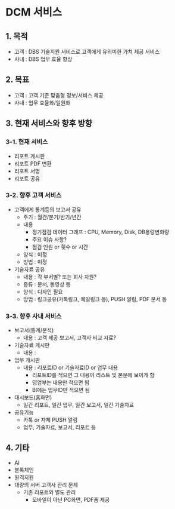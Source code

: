 # DCM 서비스

## 1. 목적
* 고객 : DBS 기술지원 서비스로 고객에게 유의미한 가치 제공 서비스 
* 사내 : DBS 업무 효율 향상

## 2. 목표
* 고객 : 고객 기준 맞춤형 정보/서비스 제공
* 사내 : 업무 효율화/일원화

## 3. 현재 서비스와 향후 방향
### 3-1. 현재 서비스
* 리포트 게시판
* 리포트 PDF 변환
* 리포트 서명
* 리포트 공유

### 3-2. 향후 고객 서비스
* 고객에게 통계등의 보고서 공유
  - 주기 : 월간/분기/반기/년간
  - 내용
    - 정기점검 데이터 그래프 : CPU, Memory, Disk, DB용량변화량
    - 주요 이슈 사항?
    - 점검 인원 or 횟수 or 시간
  - 양식 : 미정
  - 방법 : 미정
* 기술자료 공유
  - 내용 : 각 부서별? 또는 회사 차원?
  - 종류 : 문서, 동영상 등
  - 양식 : 디자인 필요
  - 방법 : 링크공유(카톡링크, 메일링크 등), PUSH 알림, PDF 문서 등

### 3-3. 향후 사내 서비스 
* 보고서(통계/분석)
  - 내용 : 고객 제공 보고서, 고객사 비교 자료?
* 기술자료 게시판
  - 내용 : 
* 업무 게시판    
  - 내용 : 리포트ID or 기술자료ID or 업무 내용
    - 리포트ID를 적으면 그 내용이 리스트 및 본문에 보이게 함
    - 영업부는 내용만 적으면 됨
    - BI에는 업무ID만 적으면 됨
* 대시보드(홈화면)
  - 일간 리포트, 일간 업무, 일간 보고서, 일간 기술자료 
* 공유기능  
  - 카톡 or 자체 PUSH 알림
  - 업무, 기술자료, 보고서, 리포트 등


## 4. 기타
* AI
* 블록체인
* 원격지원
* 대량의 서버 고객사 관리 문제
  - 기존 리포트와 별도 관리
    - 모바일이 아닌 PC화면,  PDF폼 제공

